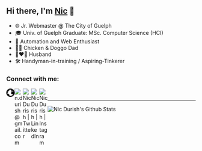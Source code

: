 ## Hi there, I'm [Nic][website] 👋

- 🌐 Jr. Webmaster @ The City of Guelph
- 🎓 Univ. of Guelph Graduate: MSc. Computer Science (HCI)
- 🤖 Automation and Web Enthusiast
- 🐔🐶 Chicken & Doggo Dad
- 👩‍❤️‍👨 Husband
- 🛠 Handyman-in-training / Aspiring-Tinkerer


### Connect with me:
[<img align="left" alt="codeSTACKr.com" width="22px" src="https://raw.githubusercontent.com/iconic/open-iconic/master/svg/globe.svg" />][website]
[<img align="left" alt="n.durish@gmail.com" width="22px" src="https://cdn.jsdelivr.net/npm/simple-icons@v3/icons/gmail.svg" />][email]
[<img align="left" alt="NicDurish | Twitter" width="22px" src="https://cdn.jsdelivr.net/npm/simple-icons@v3/icons/twitter.svg" />][twitter]
[<img align="left" alt="NicDurish | LinkedIn" width="22px" src="https://cdn.jsdelivr.net/npm/simple-icons@v3/icons/linkedin.svg" />][linkedin]
[<img align="left" alt="NicDurish | Instagram" width="22px" src="https://cdn.jsdelivr.net/npm/simple-icons@v3/icons/instagram.svg" />][instagram]

<br />



---
<!-- Code utilized from @anuraghazra: https://github.com/anuraghazra/github-readme-stats-->
<img align="left" alt="Nic Durish's Github Stats" src="https://github-readme-stats.vercel.app/api?username=DurishN&show_icons=true&hide_border=true&count_private=true&include_all_commits=true" />

<!-- [![Top Langs](https://github-readme-stats.vercel.app/api/top-langs/?username=DurishN&hide_border=true&count_private=false)](https://github.com/anuraghazra/github-readme-stats) -->

<!-- Variable definitions -->
[website]: https://nicdurish.ca
[email]: mailto:n.durish@gmail.com
[twitter]: https://twitter.com/durishn
[instagram]: https://instagram.com/nicdurish
[linkedin]: https://linkedin.com/in/nicdurish
